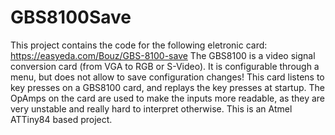 # GBS8100Save
This project contains the code for the following eletronic card:
https://easyeda.com/Bouz/GBS-8100-save
The GBS8100 is a video signal conversion card (from VGA to RGB or S-Video). It is configurable through a menu, but does not allow to save configuration changes!
This card listens to key presses on a GBS8100 card, and replays the key presses at startup.
The OpAmps on the card are used to make the inputs more readable, as they are very unstable and really hard to interpret otherwise.
This is an Atmel ATTiny84 based project.
